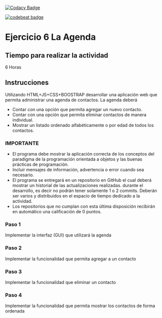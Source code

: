 [![Codacy Badge](https://api.codacy.com/project/badge/Grade/0900eacbab7f4cb2a92ec99b2c2b6f03)](https://www.codacy.com/app/Javi1499/06-app-agenda-Javi1499?utm_source=github.com&amp;utm_medium=referral&amp;utm_content=POO-2019-2K/06-app-agenda-Javi1499&amp;utm_campaign=Badge_Grade)

[![codebeat badge](https://codebeat.co/badges/ddf466fa-de12-483a-a8d1-47d03d048641)](https://codebeat.co/projects/github-com-poo-2019-2k-06-app-agenda-javi1499-master)

# Ejercicio 6 La Agenda

## Tiempo para realizar la actividad

6 Horas

## Instrucciones

Utilizando HTML+JS+CSS+BOOSTRAP desarrollar una aplicación web que permita administrar una agenda de contactos. La agenda deberá

* Contar con una opción que permita agregar un nuevo contacto.
* Contar con una opción que permita eliminar contactos de manera individual.   
* Mostrar un listado ordenado alfabéticamente o por edad de todos los contactos.

### IMPORTANTE
* El programa debe mostrar la aplicación correcta de los conceptos del paradigma de la programación orientada a objetos y las buenas prácticas de programación.
* Incluir mensajes de información, advertencia o error cuando sea necesario. 
* El programa se entregará en un repositorio en GitHub el cual deberá mostrar un historial de las actualizaciones realizadas. durante el desarrollo, es decir no podrán tener solamente 1 o 2 commits. Deberán ser varios y distribuidos en el espacio de tiempo dedicado a la actividad.
* Los repositorios que no cumplan con esta última disposición recibirán en automático una calificación de 0 puntos.


### Paso 1

Implementar la interfaz (GUI) que utilizará la agenda

### Paso 2

Implementar la funcionalidad que permita agregar a un contacto

### Paso 3

Implementar la funcionalidad que eliminar un contacto

### Paso 4

Implementar la funcionalidad que permita mostrar los contactos de forma ordenada
